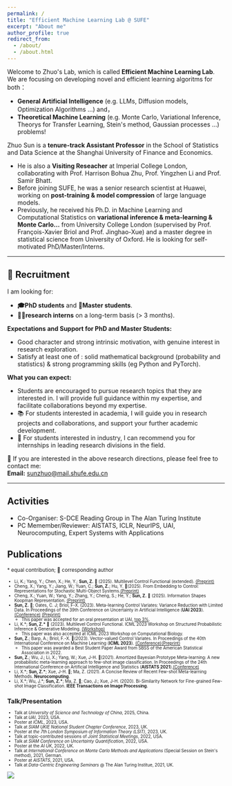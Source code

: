 ```yaml
---
permalink: /
title: "Efficient Machine Learning Lab @ SUFE"
excerpt: "About me"
author_profile: true
redirect_from: 
  - /about/
  - /about.html  
---
```

Welcome to Zhuo's Lab, wnich is called **Efficient Machine Learning Lab**. We are focusing on developing novel and efficient learning algoritms for both：
- **General Artificial Intelligence** (e.g. LLMs, Diffusion models, Optimization Algorithms ...) and，
- **Theoretical Machine Learning** (e.g. Monte Carlo, Variational Inference, Theorys for Transfer Learning, Stein's method, Gaussian processes ...) problems! 


Zhuo Sun is a **tenure-track Assistant Professor** in the School of Statistics and Data Science at the Shanghai University of Finance and Economics. 

- He is also a **Visiting Reseacher** at Imperial College London, collaborating with Prof. Harrison Bohua Zhu, Prof. Yingzhen Li and Prof. Samir Bhatt.
- Before joining SUFE, he was a senior research scientist at Huawei, working on **post-training & model compression** of large language models.
- Previously, he received his Ph.D. in Machine Learning and Computational Statistics on **variational inference & meta-learning & Monte Carlo...** from University College London (supervised by Prof. François-Xavier Briol and Prof. Jinghao-Xue) and a master degree in statistical science from University of Oxford. He is looking for self-motivated PhD/Master/Interns.

---
  
## 📢 Recruitment
I am looking for:
 *  **🎓PhD students** and **📘Master students**.  
 *  **🧑‍🔬research interns** on a long-term basis (> 3 months).

**Expectations and Support for PhD and Master Students:**
- Good character and strong intrinsic motivation, with genuine interest in research exploration.  
- Satisfy at least one of : solid mathematical background (probability and statistics) & strong programming skills (eg Python and PyTorch).

**What you can expect:**
  - Students are encouraged to pursue research topics that they are interested in. I will provide full guidance within my expertise, and facilitate collaborations beyond my expertise.  
  - 📚 For students interested in academia, I will guide you in research projects and collaborations, and support your further academic development.  
  - 💼 For students interested in industry, I can recommend you for internships in leading research divisions in the field.  

📩 If you are interested in the above research directions, please feel free to contact me:  
**Email:** [sunzhuo@mail.shufe.edu.cn](mailto:sunzhuo@mail.shufe.edu.cn)

---

##  Activities
* Co-Organiser: S-DCE Reading Group in The Alan Turing Institute
* PC Memember/Reviewer: AISTATS, ICLR, NeurIPS, UAI, Neurocomputing, Expert Systems with Applications



## Publications
<small> * equal contribution; 📩 corresponding author <small>
  
* Li, K.; Yang, Y.; Chen, X.; He, Y.; __Sun, Z.__ 📩 (2025). Multilevel Control Functional (extended). [(Preprint)](https://arxiv.org/abs/2305.12996)
* Cheng, X.; Yang, Y.; Jiang, W.; Yuan, C.; __Sun, Z.__; Hu, Y. 📩(2025). From Embedding to Control: Representations for Stochastic Multi-Object Systems.[(Preprint)](https://arxiv.org/abs/2510.26344)
* Cheng, X.; Yuan, W.; Yang, Y.; Zhang, Y.; Cheng, S.; He, Y.; __Sun, Z.__ 📩 (2025). Information Shapes Koopman Representation. [(Preprint)](https://arxiv.org/abs/2510.13025)
* __Sun, Z.__ 📩; Oates, C. J; Briol, F-X. (2023). Meta-learning Control Variates: Variance Reduction with Limited Data. In Proceedings of the 39th Conference on Uncertainty in Artificial Intelligence (__UAI 2023__). [(Conference)](https://proceedings.mlr.press/v216/sun23a.html) [(Preprint)](https://arxiv.org/abs/2303.04756)
    * This paper was accepted for an oral presentation at UAI, [top 3%]().
* Li, K.*; __Sun, Z.\*__ 📩 (2023). Multilevel Control Functional. ICML 2023 Workshop on Structured Probabilistic Inference & Generative Modeling. [(Workshop)](https://openreview.net/pdf?id=8buHq9xP6F)
    * This paper was also accepted at ICML 2023 Workshop on Computational Biology.
*   __Sun, Z.__; Barp, A.; Briol, F.-X. 📩(2023). Vector-valued Control Variates. In Proceedings of the 40th International Conference on Machine Learning (__ICML 2023__).  [(Conference)](https://proceedings.mlr.press/v202/sun23a.html)[(Preprint)](https://arxiv.org/abs/2109.08944)
    * This paper was awarded a Best Student Paper Award from SBSS of the American Statistical Association in 2022.
*   __Sun, Z.__; Wu, J.; Li, X.; Yang, W.; Xue, J-H. 📩(2021). Amortized Bayesian Prototype Meta-learning: A new probabilistic meta-learning approach to few-shot image classification. In Proceedings of the 24th International Conference on Artificial Intelligence and Statistics (__AISTATS 2021__).[(Conference)](https://proceedings.mlr.press/v130/sun21a.html)
*   Li, X.\*; __Sun, Z.\*__; Xue, J-H. 📩; Ma, Z. (2021). A Concise Review of Recent Few-shot Meta-learning Methods. __Neurocomputing__.
*   Li, X.\*; Wu, J.\*; __Sun, Z.\*__; Ma, Z. 📩; Cao, J.; Xue, J-H. (2020). Bi-Similarity Network for Fine-grained Few-shot Image Classification. __IEEE Transactions on Image Processing__.




## Talk/Presentation
*   Talk at _University of Science and Technology of China_, 2025, China.
*   Talk at _UAI_, 2023, USA.
*   Poster at _ICML_, 2023, USA.
*   Talk at _SIAM UKIE National Student Chapter Conference_, 2023, UK.
*   Poster at _the 7th London Symposium of Information Theory (LSIT)_, 2023, UK.
*   Talk at topic-contributed sessions of _Joint Statistical Meetings_, 2022, USA.
*   Talk at _SIAM Conference on Uncertainty Quantification_, 2022, USA.
*   Poster at the _AI UK_, 2022, UK.
*   Talk at _International Conference on Monte Carlo Methods and Applications_ (Special Session on Stein's method), 2021, German.
*   Poster at _AISTATS_, 2021, USA.
*   Talk at _Data-Centric Engineering Seminars_ @ The Alan Turing Institue, 2021, UK.
















<a href="https://clustrmaps.com/site/1bg2c" title="Visit tracker"><img src="//clustrmaps.com/map_v2.png?cl=080808&w=a&t=n&d=C4byDrEvOWlkQBPck4uhnEYVbsB_VEy0fAJC1qmic1s&co=ffffff&ct=808080" /></a>






